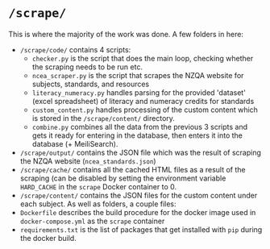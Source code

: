# `/scrape/`

This is where the majority of the work was done. A few folders in here:
 - `/scrape/code/` contains 4 scripts:
   - `checker.py` is the script that does the main loop, checking whether the scraping needs to be run etc.
   - `ncea_scraper.py` is the script that scrapes the NZQA website for subjects, standards, and resources
   - `literacy_numeracy.py` handles parsing for the provided 'dataset' (excel spreadsheet) of literacy and numeracy credits for standards
   - `custom_content.py` handles processing of the custom content which is stored in the `/scrape/content/` directory.
   - `combine.py` combines all the data from the previous 3 scripts and gets it ready for entering in the database, then enters it into the database (+ MeiliSearch).
 - `/scrape/output/` contains the JSON file which was the result of scraping the NZQA website (`ncea_standards.json`)
 - `/scrape/cache/` contains all the cached HTML files as a result of the scraping (can be disabled by setting the environment variable `HARD_CACHE` in the `scrape` Docker container to 0.
 - `/scrape/content/` contains the JSON files for the custom content under each subject.
As well as folders, a couple files:
 - `Dockerfile` describes the build procedure for the docker image used in `docker-compose.yml` as the `scrape` container
 - `requirements.txt` is the list of packages that get installed with `pip` during the docker build.
